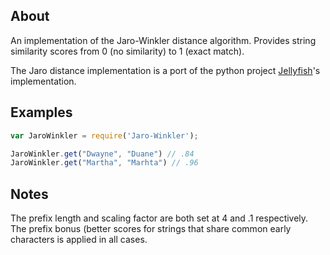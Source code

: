 ## About
An implementation of the Jaro-Winkler distance algorithm. Provides string similarity scores from 0 (no similarity) to 1 (exact match). 

The Jaro distance implementation is a port of the python project [Jellyfish](https://pypi.python.org/pypi/jellyfish)'s implementation. 

## Examples

```javascript
var JaroWinkler = require('Jaro-Winkler');

JaroWinkler.get("Dwayne", "Duane") // .84
JaroWinkler.get("Martha", "Marhta") // .96
```

## Notes

The prefix length and scaling factor are both set at 4 and .1 respectively. The prefix bonus (better scores for strings that share common early characters is applied in all cases. 
